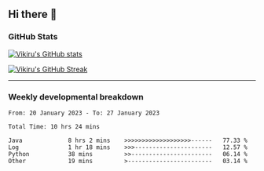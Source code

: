 ## Hi there 👋

### GitHub Stats

[![Vikiru's GitHub stats](https://github-readme-stats.vercel.app/api?username=vikiru&theme=nightowl&include_all_commits=true&count_private=true&hide=stars,contribs&show_icons=true)](https://github.com/anuraghazra/github-readme-stats)

[![Vikiru's GitHub Streak](https://streak-stats.demolab.com/?user=vikiru&theme=nightowl&hide_border=true&date_format=M%20j%5B%2C%20Y%5D)](https://github.com/DenverCoder1/github-readme-streak-stats)

---

### Weekly developmental breakdown

<!--START_SECTION:waka-->

```text
From: 20 January 2023 - To: 27 January 2023

Total Time: 10 hrs 24 mins

Java             8 hrs 2 mins    >>>>>>>>>>>>>>>>>>>------   77.33 %
Log              1 hr 18 mins    >>>----------------------   12.57 %
Python           38 mins         >>-----------------------   06.14 %
Other            19 mins         >------------------------   03.14 %
```

<!--END_SECTION:waka-->

